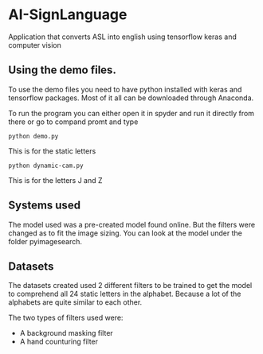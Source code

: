 # AI-SignLanguage
Application that converts ASL into english using tensorflow keras and computer vision

## Using the demo files. 
To use the demo files you need to have python installed with keras and tensorflow packages. Most of it all can be downloaded through Anaconda.

To run the program you can either open it in spyder and run it directly from there or go to compand promt and type
```
python demo.py
```
This is for the static letters

```
python dynamic-cam.py
```
This is for the letters J and Z

## Systems used
The model used was a pre-created model found online. But the filters were changed as to fit the image sizing. You can look at the model under the folder pyimagesearch.

## Datasets
The datasets created used 2 different filters to be trained to get the model to comprehend all 24 static letters in the alphabet. Because a lot of the alphabets are quite similar to each other.

The two types of filters used were:
* A background masking filter
* A hand counturing filter
